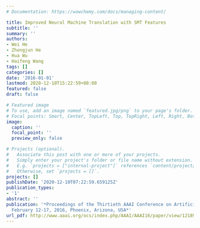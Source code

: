 ```yaml
---
# Documentation: https://wowchemy.com/docs/managing-content/

title: Improved Neural Machine Translation with SMT Features
subtitle: ''
summary: ''
authors:
- Wei He
- Zhongjun He
- Hua Wu
- Haifeng Wang
tags: []
categories: []
date: '2016-01-01'
lastmod: 2020-12-10T15:22:59+08:00
featured: false
draft: false

# Featured image
# To use, add an image named `featured.jpg/png` to your page's folder.
# Focal points: Smart, Center, TopLeft, Top, TopRight, Left, Right, BottomLeft, Bottom, BottomRight.
image:
  caption: ''
  focal_point: ''
  preview_only: false

# Projects (optional).
#   Associate this post with one or more of your projects.
#   Simply enter your project's folder or file name without extension.
#   E.g. `projects = ["internal-project"]` references `content/project/deep-learning/index.md`.
#   Otherwise, set `projects = []`.
projects: []
publishDate: '2020-12-10T07:22:59.659125Z'
publication_types:
- '1'
abstract: ''
publication: '*Proceedings of the Thirtieth AAAI Conference on Artificial Intelligence,
  February 12-17, 2016, Phoenix, Arizona, USA*'
url_pdf: http://www.aaai.org/ocs/index.php/AAAI/AAAI16/paper/view/12189
---
```

